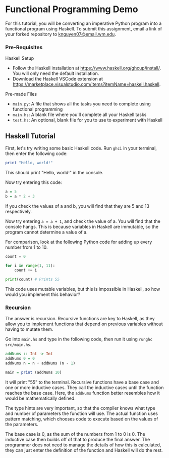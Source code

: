 # Functional Programming Demo

For this tutorial, you will be converting an imperative Python program into a functional program using Haskell. To submit this assignment, email a link of your forked repository to knguyen07@email.wm.edu.

### Pre-Requisites

Haskell Setup
* Follow the Haskell installation at https://www.haskell.org/ghcup/install/. You will only need the default installation.
* Download the Haskell VSCode extension at https://marketplace.visualstudio.com/items?itemName=haskell.haskell.

Pre-made Files
* `main.py`: A file that shows all the tasks you need to complete using functional programming
* `main.hs`: A blank file where you'll complete all your Haskell tasks
* `test.hs`: An optional, blank file for you to use to experiment with Haskell

## Haskell Tutorial

First, let's try writing some basic Haskell code. Run `ghci` in your terminal, then enter the following code:

```hs
print "Hello, world!"
```

This should print "Hello, world!" in the console.

Now try entering this code:

```hs
a = 5
b = a * 2 + 3
```

If you check the values of a and b, you will find that they are 5 and 13 respectively. 

Now try entering `a = a + 1`, and check the value of a. You will find that the console hangs. This is because variables in Haskell are immutable, so the program cannot determine a value of a.

For comparison, look at the following Python code for adding up every number from 1 to 10.

```py
count = 0

for i in range(1, 11):
    count += i

print(count) # Prints 55
```

This code uses mutable variables, but this is impossible in Haskell, so how would you implement this behavior?

### Recursion

The answer is recursion. Recursive functions are key to Haskell, as they allow you to implement functions that depend on previous variables without having to mutate them.

Go into `main.hs` and type in the following code, then run it using `runghc src/main.hs`.

```hs
addNums :: Int -> Int
addNums 0 = 0
addNums n = n + addNums (n - 1)

main = print (addNums 10)
```

It will print "55" to the terminal.
Recursive functions have a base case and one or more inductive cases. They call the inductive cases until the function reaches the base case. Here, the `addNums` function better resembles how it would be mathematically defined.

The type hints are very important, so that the compiler knows what type and number of parameters the function will use. The actual function uses pattern matching, which chooses code to execute based on the values of the parameters. 

The base case is 0, as the sum of the numbers from 1 to 0 is 0. The inductive case then builds off of that to produce the final answer. The programmer does not need to manage the details of how this is calculated, they can just enter the definition of the function and Haskell will do the rest.
